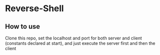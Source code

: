 # Reverse-Shell

## How to use
Clone this repo, set the localhost and port
for both server and client
(constants declared at start),
and just execute the server first and then the client
